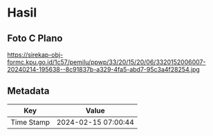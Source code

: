 # Hasil

## Foto C Plano

https://sirekap-obj-formc.kpu.go.id/1c57/pemilu/ppwp/33/20/15/20/06/3320152006007-20240214-195638--8c91837b-a329-4fa5-abd7-95c3a4f28254.jpg


## Metadata

| Key        | Value               |
| ---------- | ------------------- |
| Time Stamp | 2024-02-15 07:00:44 |



